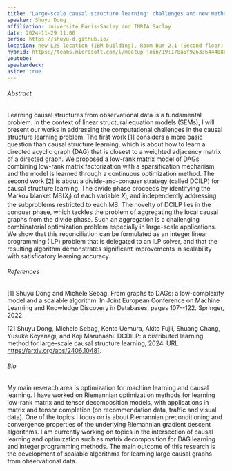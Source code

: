 ```yaml
---
title: "Large-scale causal structure learning: challenges and new methods"
speaker: Shuyu Dong
affiliation: Université Paris-Saclay and INRIA Saclay
date: 2024-11-29 11:00
perso: https://shuyu-d.github.io/
location: new L2S location (IBM building), Room Bur 2.1 (Second floor)
hybrid: https://teams.microsoft.com/l/meetup-join/19:178a6f926336444088eb120e42476f36@thread.tacv2/1727244372227?context=%7B%22Tid%22:%2261f3e3b8-9b52-433a-a4eb-c67334ce54d5%22,%22Oid%22:%224d6c63a8-7eae-4099-804e-68bcb968bec0%22%7D
youtube: 
speakerdeck: 
aside: true
---
```


###### Abstract
Learning causal structures from observational data is a fundamental problem.
In the context of linear structural equation models (SEMs), I will present our works in addressing the computational challenges in the causal structure learning problem.
The first work [1] considers a more basic question than causal structure learning, which is about how to learn a directed acyclic graph (DAG)
that is closest to a weighted adjacency matrix of a directed graph. We proposed a low-rank matrix model of DAGs combining low-rank matrix factorization
with a sparsification mechanism, and the model is learned through a continuous optimization method.
The second work [2] is about a divide-and-conquer strategy (called DCILP) for causal structure learning.
The divide phase proceeds by identifying the Markov blanket MB($X_i$) of each variable $X_i$, and independently addressing the subproblems restricted to each MB.
The novelty of DCILP lies in the conquer phase, which tackles the problem of aggregating the local causal graphs from the divide phase.
Such an aggregation is a challenging combinatorial optimization problem especially in large-scale applications.
We show that this reconciliation can be formulated as an integer linear programming (ILP) problem that is delegated to an ILP solver,
and that the resulting algorithm demonstrates significant improvements in scalability with satisficatory learning accuracy.


###### References
[1] Shuyu Dong and Michele Sebag. From graphs to DAGs: a low-complexity model and a scalable algorithm. In Joint European Conference on Machine Learning and Knowledge Discovery in Databases, pages 107--122. Springer, 2022.

[2] Shuyu Dong, Michele Sebag, Kento Uemura, Akito Fujii, Shuang Chang, Yusuke Koyanagi, and Koji Maruhashi. DCDILP: a distributed learning method for large-scale causal structure learning, 2024. URL https://arxiv.org/abs/2406.10481.



###### Bio
My main reserach area is optimization for machine learning and causal learning.
I have worked on Riemannian optimization methods for learning low-rank matrix and tensor decomposition models,
with applications in matrix and tensor completion (on recommendation data, traffic and visual data).
One of the topics I focus on is about Riemannian preconditioning and convergence properties of the underlying Riemannian gradient descent algorithms.
I am currently working on topics in the intersection of causal learning and optimization such as matrix decomposition for DAG learning and integer programming methods.
The main outcome of this research is the development of scalable algorithms for learning large causal graphs from observational data.
